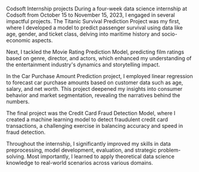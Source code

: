 Codsoft Internship projects
During a four-week data science internship at Codsoft from October 15 to November 15, 2023, I engaged in several impactful projects. The Titanic Survival Prediction Project was my first, where I developed a model to predict passenger survival using data like age, gender, and ticket class, delving into maritime history and socio-economic aspects.

Next, I tackled the Movie Rating Prediction Model, predicting film ratings based on genre, director, and actors, which enhanced my understanding of the entertainment industry's dynamics and storytelling impact.

In the Car Purchase Amount Prediction project, I employed linear regression to forecast car purchase amounts based on customer data such as age, salary, and net worth. This project deepened my insights into consumer behavior and market segmentation, revealing the narratives behind the numbers.

The final project was the Credit Card Fraud Detection Model, where I created a machine learning model to detect fraudulent credit card transactions, a challenging exercise in balancing accuracy and speed in fraud detection.

Throughout the internship, I significantly improved my skills in data preprocessing, model development, evaluation, and strategic problem-solving. Most importantly, I learned to apply theoretical data science knowledge to real-world scenarios across various domains.
